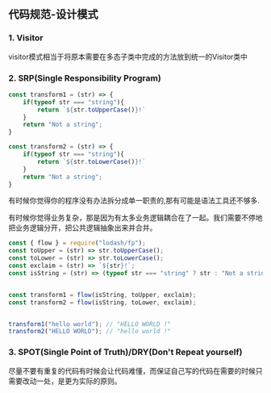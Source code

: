 ## 代码规范-设计模式
### 1. Visitor
visitor模式相当于将原本需要在多态子类中完成的方法放到统一的Visitor类中
### 2. SRP(Single Responsibility Program)

```javascript
const transform1 = (str) => {
    if(typeof str === "string"){
        return `${str.toUpperCase()}!`
    }
    return "Not a string";
}

const transform2 = (str) => {
    if(typeof str === "string"){
        return `${str.toLowerCase()}!`
    }
    return "Not a string";
}

```
有时候你觉得你的程序没有办法拆分成单一职责的,那有可能是语法工具还不够多.

有时候你觉得业务复杂，那是因为有太多业务逻辑耦合在了一起。我们需要不停地把业务逻辑分开，把公共逻辑抽象出来并合并。


```javascript
const { flow } = require("lodash/fp");
const toUpper = (str) => str.toUpperCase();
const toLower = (str) => str.toLowerCase();
const exclaim = (str) => `${str}!`;
const isString = (str) => (typeof str === "string" ? str : "Not a string");


const transform1 = flow(isString, toUpper, exclaim);
const transform2 = flow(isString, toLower, exclaim);


transform1("hello world"); // "HELLO WORLD !"
transform2("HELLO WORLD"); // "hello world !"
```
### 3. SPOT(Single Point of Truth)/DRY(Don't Repeat yourself)
尽量不要有重复的代码有时候会让代码难懂，而保证自己写的代码在需要的时候只需要改动一处，是更为实际的原则。
